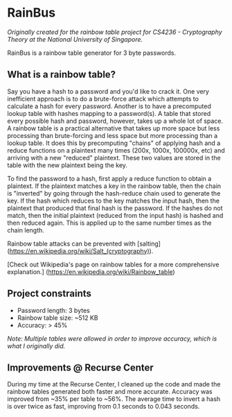 # RainBus
*Originally created for the rainbow table project for CS4236 - Cryptography Theory at the National University of Singapore.*

RainBus is a rainbow table generator for 3 byte passwords.

What is a rainbow table?
---

Say you have a hash to a password and you'd like to crack it. One very inefficient approach is to do a brute-force attack which attempts to calculate a hash for every password. Another is to have a precomputed lookup table with hashes mapping to a password(s). A table that stored every possible hash and password, however, takes up a whole lot of space. A rainbow table is a practical alternative that takes up more space but less processing than brute-forcing and less space but more processing than a lookup table. It does this by precomputing "chains" of applying hash and a reduce functions on a plaintext many times (200x, 1000x, 100000x, etc) and arriving with a new "reduced" plaintext. These two values are stored in the table with the new plaintext being the key.

To find the password to a hash, first apply a reduce function to obtain a plaintext. If the plaintext matches a key in the rainbow table, then the chain is "inverted" by going through the hash-reduce chain used to generate the key. If the hash which reduces to the key matches the input hash, then the plaintext that produced that final hash is the password. If the hashes do not match, then the initial plaintext (reduced from the input hash) is hashed and then reduced again. This is applied up to the same number times as the chain length.

Rainbow table attacks can be prevented with [salting] (https://en.wikipedia.org/wiki/Salt_(cryptography)).

[Check out Wikipedia's page on rainbow tables for a more comprehensive explanation.] (https://en.wikipedia.org/wiki/Rainbow_table)

Project constraints
---
* Password length: 3 bytes
* Rainbow table size: ~512 KB
* Accuracy: > 45%

*Note: Multiple tables were allowed in order to improve accuracy, which is what I originally did.*

Improvements @ Recurse Center
---
During my time at the Recurse Center, I cleaned up the code and made the rainbow tables generated both faster and more accurate. Accuracy was improved from ~35% per table to ~56%. The average time to invert a hash is over twice as fast, improving from 0.1 seconds to 0.043 seconds.
